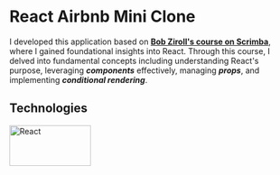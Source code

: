 # React Airbnb Mini Clone

I developed this application based on [**Bob Ziroll's course on Scrimba**](https://scrimba.com/learn/learnreact), where I gained foundational insights into React. Through this course, I delved into fundamental concepts including understanding React's purpose, leveraging ***components*** effectively, managing ***props***, and implementing ***conditional rendering***.

## Technologies
<a href="https://developer.mozilla.org/en-US/docs/Glossary/HTML5" target="_blank" rel="noreferrer"><img src="https://www.vectorlogo.zone/logos/reactjs/reactjs-ar21.svg" width="144" height="72" alt="React" /></a> &nbsp;
